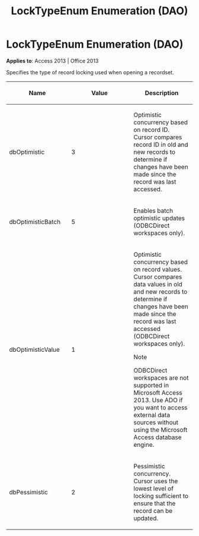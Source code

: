 ﻿---
title: LockTypeEnum Enumeration (DAO)
TOCTitle: LockTypeEnum Enumeration
ms:assetid: d40f984c-b37f-72f7-7b05-752f106b6029
ms:mtpsurl: https://msdn.microsoft.com/en-us/library/Ff834802(v=office.15)
ms:contentKeyID: 48547925
ms.date: 09/18/2015
mtps_version: v=office.15
---

# LockTypeEnum Enumeration (DAO)


**Applies to**: Access 2013 | Office 2013

Specifies the type of record locking used when opening a recordset.

<table>
<colgroup>
<col style="width: 33%" />
<col style="width: 33%" />
<col style="width: 33%" />
</colgroup>
<thead>
<tr class="header">
<th><p>Name</p></th>
<th><p>Value</p></th>
<th><p>Description</p></th>
</tr>
</thead>
<tbody>
<tr class="odd">
<td><p>dbOptimistic</p></td>
<td><p>3</p></td>
<td><p>Optimistic concurrency based on record ID. Cursor compares record ID in old and new records to determine if changes have been made since the record was last accessed.</p></td>
</tr>
<tr class="even">
<td><p>dbOptimisticBatch</p></td>
<td><p>5</p></td>
<td><p>Enables batch optimistic updates (ODBCDirect workspaces only).</p></td>
</tr>
<tr class="odd">
<td><p>dbOptimisticValue</p></td>
<td><p>1</p></td>
<td><p>Optimistic concurrency based on record values. Cursor compares data values in old and new records to determine if changes have been made since the record was last accessed (ODBCDirect workspaces only).</p>

> [!NOTE]
> <P>ODBCDirect workspaces are not supported in Microsoft Access 2013. Use ADO if you want to access external data sources without using the Microsoft Access database engine.</P>


</td>
</tr>
<tr class="even">
<td><p>dbPessimistic</p></td>
<td><p>2</p></td>
<td><p>Pessimistic concurrency. Cursor uses the lowest level of locking sufficient to ensure that the record can be updated.</p></td>
</tr>
</tbody>
</table>

